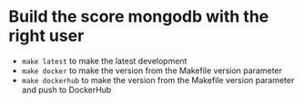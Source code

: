 # Build the score mongodb with the right user

* `make latest` to make the latest development
* `make docker` to make the version from the Makefile version parameter
* `make dockerhub` to make the version from the Makefile version parameter and push to DockerHub
